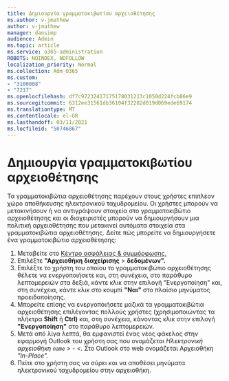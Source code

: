```yaml
---
title: Δημιουργία γραμματοκιβωτίου αρχειοθέτησης
ms.author: v-jmathew
author: v-jmathew
manager: dansimp
audience: Admin
ms.topic: article
ms.service: o365-administration
ROBOTS: NOINDEX, NOFOLLOW
localization_priority: Normal
ms.collection: Adm_O365
ms.custom:
- "3100008"
- "7217"
ms.openlocfilehash: df7c97232417175178031213c1050d224fcb86e9
ms.sourcegitcommit: 6312ee31561db36104f32282d019d069ede69174
ms.translationtype: MT
ms.contentlocale: el-GR
ms.lasthandoff: 03/11/2021
ms.locfileid: "50746867"
---
```

# <a name="create-an-archive-mailbox"></a>Δημιουργία γραμματοκιβωτίου αρχειοθέτησης

Τα γραμματοκιβώτια αρχειοθέτησης παρέχουν στους χρήστες επιπλέον χώρο αποθήκευσης ηλεκτρονικού ταχυδρομείου. Οι χρήστες μπορούν να μετακινήσουν ή να αντιγράψουν στοιχεία στο γραμματοκιβώτιο αρχειοθέτησης και οι διαχειριστές μπορούν να δημιουργήσουν μια πολιτική αρχειοθέτησης που μετακινεί αυτόματα στοιχεία στα γραμματοκιβώτια αρχειοθέτησης. Δείτε πώς μπορείτε να δημιουργήσετε ένα γραμματοκιβώτιο αρχειοθέτησης:

1. Μεταβείτε στο [Κέντρο ασφάλειας & συμμόρφωσης.]( https://go.microsoft.com/fwlink/p/?linkid=2077143)
2. Επιλέξτε **"Αρχειοθήκη διαχείρισης**  >  **δεδομένων".**
3. Επιλέξτε το χρήστη του οποίου το γραμματοκιβώτιο αρχειοθέτησης θέλετε να  ενεργοποιήσετε και, στη συνέχεια, στο παράθυρο λεπτομερειών στα δεξιά, κάντε κλικ στην επιλογή "Ενεργοποίηση" και, στη συνέχεια, κάντε κλικ στο κουμπί **"Ναι"** στο πλαίσιο μηνύματος προειδοποίησης.
4. Μπορείτε επίσης να ενεργοποιήσετε μαζικά τα γραμματοκιβώτια αρχειοθέτησης επιλέγοντας πολλούς χρήστες (χρησιμοποιώντας τα πλήκτρα **Shift** ή **Ctrl)** και, στη συνέχεια, κάνοντας κλικ στην επιλογή **"Ενεργοποίηση"** στο παράθυρο λεπτομερειών.
5. Μετά από λίγα λεπτά, θα εμφανιστεί ένας νέος φάκελος στην εφαρμογή Outlook του χρήστη σας που ονομάζεται *Ηλεκτρονική αρχειοθήκη `name` > - <.* Στο Outlook στο web ονομάζεται Αρχειοθήκη *"In-Place".*
6. Πείτε στο χρήστη σας να σύρει και να αποθέσει μηνύματα ηλεκτρονικού ταχυδρομείου στην αρχειοθήκη.
